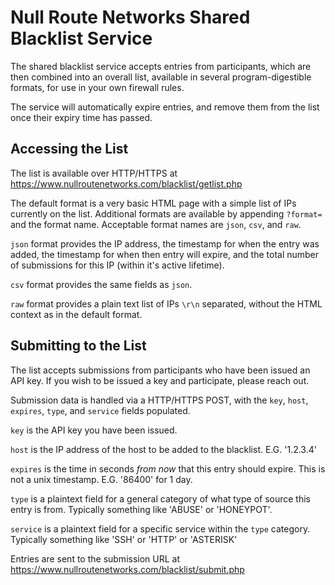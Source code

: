 # Null Route Networks Shared Blacklist Service

The shared blacklist service accepts entries from participants, which are then combined into an overall list, available in several program-digestible formats, for use in your own firewall rules.

The service will automatically expire entries, and remove them from the list once their expiry time has passed.

## Accessing the List

The list is available over HTTP/HTTPS at https://www.nullroutenetworks.com/blacklist/getlist.php

The default format is a very basic HTML page with a simple list of IPs currently on the list. Additional formats are available by appending `?format=` and the format name. Acceptable format names are `json`, `csv`, and `raw`.

`json` format provides the IP address, the timestamp for when the entry was added, the timestamp for when then entry will expire, and the total number of submissions for this IP (within it's active lifetime).

`csv` format provides the same fields as `json`.

`raw` format provides a plain text list of IPs `\r\n` separated, without the HTML context as in the default format.

## Submitting to the List

The list accepts submissions from participants who have been issued an API key. If you wish to be issued a key and participate, please reach out.

Submission data is handled via a HTTP/HTTPS POST, with the `key`, `host`, `expires`, `type`, and `service` fields populated.

`key` is the API key you have been issued.

`host` is the IP address of the host to be added to the blacklist. E.G. '1.2.3.4'

`expires` is the time in seconds *from now* that this entry should expire. This is not a unix timestamp. E.G. '86400' for 1 day.

`type` is a plaintext field for a general category of what type of source this entry is from. Typically something like 'ABUSE' or 'HONEYPOT'.

`service` is a plaintext field for a specific service within the `type` category. Typically something like 'SSH' or 'HTTP' or 'ASTERISK'

Entries are sent to the submission URL at https://www.nullroutenetworks.com/blacklist/submit.php
